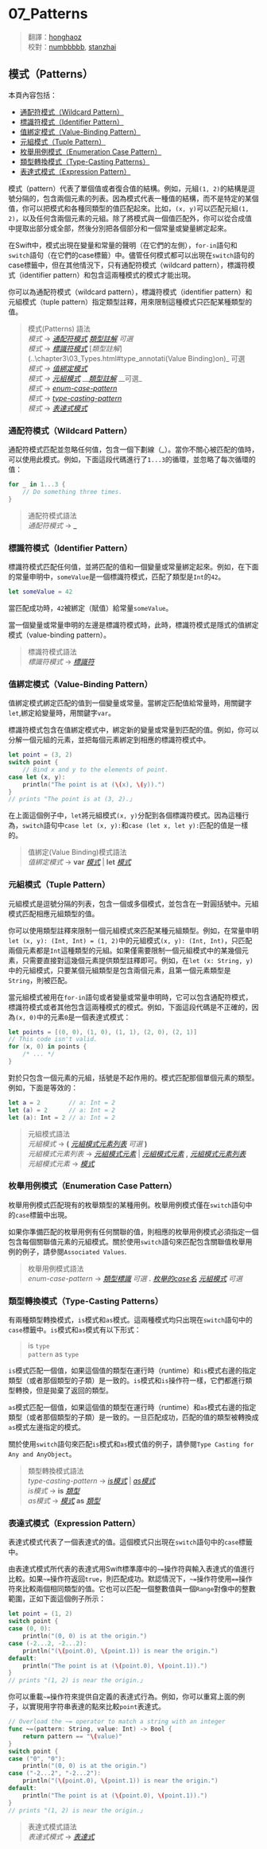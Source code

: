 # 07\_Patterns

> 翻譯：[honghaoz](https://github.com/honghaoz)  
> 校對：[numbbbbb](https://github.com/numbbbbb), [stanzhai](https://github.com/stanzhai)

## 模式（Patterns）

本頁內容包括：

* [通配符模式（Wildcard Pattern）](07_patterns.md#wildcard_pattern)
* [標識符模式（Identifier Pattern）](07_patterns.md#identifier_pattern)
* [值綁定模式（Value-Binding Pattern）](07_patterns.md#value-binding_pattern)
* [元組模式（Tuple Pattern）](07_patterns.md#tuple_pattern)
* [枚舉用例模式（Enumeration Case Pattern）](07_patterns.md#enumeration_case_pattern)
* [類型轉換模式（Type-Casting Patterns）](07_patterns.md#type-casting_patterns)
* [表達式模式（Expression Pattern）](07_patterns.md#expression_pattern)

模式（pattern）代表了單個值或者復合值的結構。例如，元組`(1, 2)`的結構是逗號分隔的，包含兩個元素的列表。因為模式代表一種值的結構，而不是特定的某個值，你可以把模式和各種同類型的值匹配起來。比如，`(x, y)`可以匹配元組`(1, 2)`，以及任何含兩個元素的元組。除了將模式與一個值匹配外，你可以從合成值中提取出部分或全部，然後分別把各個部分和一個常量或變量綁定起來。

在Swift中，模式出現在變量和常量的聲明（在它們的左側），`for-in`語句和`switch`語句（在它們的case標籤）中。儘管任何模式都可以出現在`switch`語句的case標籤中，但在其他情況下，只有通配符模式（wildcard pattern），標識符模式（identifier pattern）和包含這兩種模式的模式才能出現。

你可以為通配符模式（wildcard pattern），標識符模式（identifier pattern）和元組模式（tuple pattern）指定類型註釋，用來限制這種模式只匹配某種類型的值。

> 模式\(Patterns\) 語法  
> _模式_ → [_通配符模式_](https://github.com/ininmm/the-swift-programming-language-in-chinese/tree/8b9f8ba4cb97148e9d1b43c50f9e1c8e4175f753/source-tw/chapter3/07_Patterns.html#wildcard_pattern) [_類型註解_](https://github.com/ininmm/the-swift-programming-language-in-chinese/tree/8b9f8ba4cb97148e9d1b43c50f9e1c8e4175f753/source-tw/chapter3/03_Types.html#type_annotation) _可選_  
> _模式_ → [_標識符模式_](https://github.com/ininmm/the-swift-programming-language-in-chinese/tree/8b9f8ba4cb97148e9d1b43c50f9e1c8e4175f753/source-tw/chapter3/07_Patterns.html#identifier_pattern) \[_類型註解_\]\(..\chapter3\03_Types.html\#type\_annotati\(Value Binding\)on\)_ 可選  
> _模式 →_ [_值綁定模式_](https://github.com/ininmm/the-swift-programming-language-in-chinese/tree/8b9f8ba4cb97148e9d1b43c50f9e1c8e4175f753/source-tw/chapter3/07_Patterns.html#value_binding_pattern)  
> _模式 →_ [_元組模式_](https://github.com/ininmm/the-swift-programming-language-in-chinese/tree/8b9f8ba4cb97148e9d1b43c50f9e1c8e4175f753/source-tw/chapter3/07_Patterns.html#tuple_pattern) __[_類型註解_](https://github.com/ininmm/the-swift-programming-language-in-chinese/tree/8b9f8ba4cb97148e9d1b43c50f9e1c8e4175f753/source-tw/chapter3/03_Types.html#type_annotation) __可選\_  
> _模式_ → [_enum-case-pattern_](https://github.com/ininmm/the-swift-programming-language-in-chinese/tree/8b9f8ba4cb97148e9d1b43c50f9e1c8e4175f753/source-tw/chapter3/07_Patterns.html#enum_case_pattern)  
> _模式_ → [_type-casting-pattern_](https://github.com/ininmm/the-swift-programming-language-in-chinese/tree/8b9f8ba4cb97148e9d1b43c50f9e1c8e4175f753/source-tw/chapter3/07_Patterns.html#type_casting_pattern)  
> _模式_ → [_表達式模式_](https://github.com/ininmm/the-swift-programming-language-in-chinese/tree/8b9f8ba4cb97148e9d1b43c50f9e1c8e4175f753/source-tw/chapter3/07_Patterns.html#expression_pattern)

### 通配符模式（Wildcard Pattern）

通配符模式匹配並忽略任何值，包含一個下劃線（\_）。當你不關心被匹配的值時，可以使用此模式。例如，下面這段代碼進行了`1...3`的循環，並忽略了每次循環的值：

```swift
for _ in 1...3 {
    // Do something three times.
}
```

> 通配符模式語法  
> _通配符模式_ → **\_**

### 標識符模式（Identifier Pattern）

標識符模式匹配任何值，並將匹配的值和一個變量或常量綁定起來。例如，在下面的常量申明中，`someValue`是一個標識符模式，匹配了類型是`Int`的`42`。

```swift
let someValue = 42
```

當匹配成功時，`42`被綁定（賦值）給常量`someValue`。

當一個變量或常量申明的左邊是標識符模式時，此時，標識符模式是隱式的值綁定模式（value-binding pattern）。

> 標識符模式語法  
> _標識符模式_ → [_標識符_](https://github.com/ininmm/the-swift-programming-language-in-chinese/tree/8b9f8ba4cb97148e9d1b43c50f9e1c8e4175f753/source-tw/chapter3/LexicalStructure.html#identifier)

### 值綁定模式（Value-Binding Pattern）

值綁定模式綁定匹配的值到一個變量或常量。當綁定匹配值給常量時，用關鍵字`let`,綁定給變量時，用關鍵字`var`。

標識符模式包含在值綁定模式中，綁定新的變量或常量到匹配的值。例如，你可以分解一個元組的元素，並把每個元素綁定到相應的標識符模式中。

```swift
let point = (3, 2)
switch point {
    // Bind x and y to the elements of point.
case let (x, y):
    println("The point is at (\(x), \(y)).")
}
// prints "The point is at (3, 2).」
```

在上面這個例子中，`let`將元組模式`(x, y)`分配到各個標識符模式。因為這種行為，`switch`語句中`case let (x, y):`和`case (let x, let y):`匹配的值是一樣的。

> 值綁定\(Value Binding\)模式語法  
> _值綁定模式_ → **var** [_模式_](https://github.com/ininmm/the-swift-programming-language-in-chinese/tree/8b9f8ba4cb97148e9d1b43c50f9e1c8e4175f753/source-tw/chapter3/07_Patterns.html#pattern) \| **let** [_模式_](https://github.com/ininmm/the-swift-programming-language-in-chinese/tree/8b9f8ba4cb97148e9d1b43c50f9e1c8e4175f753/source-tw/chapter3/07_Patterns.html#pattern)

### 元組模式（Tuple Pattern）

元組模式是逗號分隔的列表，包含一個或多個模式，並包含在一對圓括號中。元組模式匹配相應元組類型的值。

你可以使用類型註釋來限制一個元組模式來匹配某種元組類型。例如，在常量申明`let (x, y): (Int, Int) = (1, 2)`中的元組模式`(x, y): (Int, Int)`，只匹配兩個元素都是`Int`這種類型的元組。如果僅需要限制一個元組模式中的某幾個元素，只需要直接對這幾個元素提供類型註釋即可。例如，在`let (x: String, y)`中的元組模式，只要某個元組類型是包含兩個元素，且第一個元素類型是`String`，則被匹配。

當元組模式被用在`for-in`語句或者變量或常量申明時，它可以包含通配符模式，標識符模式或者其他包含這兩種模式的模式。例如，下面這段代碼是不正確的，因為`(x, 0)`中的元素`0`是一個表達式模式：

```swift
let points = [(0, 0), (1, 0), (1, 1), (2, 0), (2, 1)]
// This code isn't valid.
for (x, 0) in points {
    /* ... */
}
```

對於只包含一個元素的元組，括號是不起作用的。模式匹配那個單個元素的類型。例如，下面是等效的：

```swift
let a = 2        // a: Int = 2
let (a) = 2      // a: Int = 2
let (a): Int = 2 // a: Int = 2
```

> 元組模式語法  
> _元組模式_ → **\(** [_元組模式元素列表_](https://github.com/ininmm/the-swift-programming-language-in-chinese/tree/8b9f8ba4cb97148e9d1b43c50f9e1c8e4175f753/source-tw/chapter3/07_Patterns.html#tuple_pattern_element_list) _可選_ **\)**  
> _元組模式元素列表_ → [_元組模式元素_](https://github.com/ininmm/the-swift-programming-language-in-chinese/tree/8b9f8ba4cb97148e9d1b43c50f9e1c8e4175f753/source-tw/chapter3/07_Patterns.html#tuple_pattern_element) \| [_元組模式元素_](https://github.com/ininmm/the-swift-programming-language-in-chinese/tree/8b9f8ba4cb97148e9d1b43c50f9e1c8e4175f753/source-tw/chapter3/07_Patterns.html#tuple_pattern_element) **,** [_元組模式元素列表_](https://github.com/ininmm/the-swift-programming-language-in-chinese/tree/8b9f8ba4cb97148e9d1b43c50f9e1c8e4175f753/source-tw/chapter3/07_Patterns.html#tuple_pattern_element_list)  
> _元組模式元素_ → [_模式_](https://github.com/ininmm/the-swift-programming-language-in-chinese/tree/8b9f8ba4cb97148e9d1b43c50f9e1c8e4175f753/source-tw/chapter3/07_Patterns.html#pattern)

### 枚舉用例模式（Enumeration Case Pattern）

枚舉用例模式匹配現有的枚舉類型的某種用例。枚舉用例模式僅在`switch`語句中的`case`標籤中出現。

如果你準備匹配的枚舉用例有任何關聯的值，則相應的枚舉用例模式必須指定一個包含每個關聯值元素的元組模式。關於使用`switch`語句來匹配包含關聯值枚舉用例的例子，請參閱`Associated Values`.

> 枚舉用例模式語法  
> _enum-case-pattern_ → [_類型標識_](https://github.com/ininmm/the-swift-programming-language-in-chinese/tree/8b9f8ba4cb97148e9d1b43c50f9e1c8e4175f753/source-tw/chapter3/03_Types.html#type_identifier) _可選_ **.** [_枚舉的case名_](https://github.com/ininmm/the-swift-programming-language-in-chinese/tree/8b9f8ba4cb97148e9d1b43c50f9e1c8e4175f753/source-tw/chapter3/05_Declarations.html#enum_case_name) [_元組模式_](https://github.com/ininmm/the-swift-programming-language-in-chinese/tree/8b9f8ba4cb97148e9d1b43c50f9e1c8e4175f753/source-tw/chapter3/07_Patterns.html#tuple_pattern) _可選_

### 類型轉換模式（Type-Casting Patterns）

有兩種類型轉換模式，`is`模式和`as`模式。這兩種模式均只出現在`switch`語句中的`case`標籤中。`is`模式和`as`模式有以下形式：

> is `type`  
> `pattern` as `type`

`is`模式匹配一個值，如果這個值的類型在運行時（runtime）和`is`模式右邊的指定類型（或者那個類型的子類）是一致的。`is`模式和`is`操作符一樣，它們都進行類型轉換，但是拋棄了返回的類型。

`as`模式匹配一個值，如果這個值的類型在運行時（runtime）和`as`模式右邊的指定類型（或者那個類型的子類）是一致的。一旦匹配成功，匹配的值的類型被轉換成`as`模式左邊指定的模式。

關於使用`switch`語句來匹配`is`模式和`as`模式值的例子，請參閱`Type Casting for Any and AnyObject`。

> 類型轉換模式語法  
> _type-casting-pattern_ → [_is模式_](https://github.com/ininmm/the-swift-programming-language-in-chinese/tree/8b9f8ba4cb97148e9d1b43c50f9e1c8e4175f753/source-tw/chapter3/07_Patterns.html#is_pattern) \| [_as模式_](https://github.com/ininmm/the-swift-programming-language-in-chinese/tree/8b9f8ba4cb97148e9d1b43c50f9e1c8e4175f753/source-tw/chapter3/07_Patterns.html#as_pattern)  
> _is模式_ → **is** [_類型_](https://github.com/ininmm/the-swift-programming-language-in-chinese/tree/8b9f8ba4cb97148e9d1b43c50f9e1c8e4175f753/source-tw/chapter3/03_Types.html#type)  
> _as模式_ → [_模式_](https://github.com/ininmm/the-swift-programming-language-in-chinese/tree/8b9f8ba4cb97148e9d1b43c50f9e1c8e4175f753/source-tw/chapter3/07_Patterns.html#pattern) **as** [_類型_](https://github.com/ininmm/the-swift-programming-language-in-chinese/tree/8b9f8ba4cb97148e9d1b43c50f9e1c8e4175f753/source-tw/chapter3/03_Types.html#type)

### 表達式模式（Expression Pattern）

表達式模式代表了一個表達式的值。這個模式只出現在`switch`語句中的`case`標籤中。

由表達式模式所代表的表達式用Swift標準庫中的`~=`操作符與輸入表達式的值進行比較。如果`~=`操作符返回`true`，則匹配成功。默認情況下，`~=`操作符使用`==`操作符來比較兩個相同類型的值。它也可以匹配一個整數值與一個`Range`對像中的整數範圍，正如下面這個例子所示：

```swift
let point = (1, 2)
switch point {
case (0, 0):
    println("(0, 0) is at the origin.")
case (-2...2, -2...2):
    println("(\(point.0), \(point.1)) is near the origin.")
default:
    println("The point is at (\(point.0), \(point.1)).")
}
// prints "(1, 2) is near the origin.」
```

你可以重載`~=`操作符來提供自定義的表達式行為。例如，你可以重寫上面的例子，以實現用字符串表達的點來比較`point`表達式。

```swift
// Overload the ~= operator to match a string with an integer
func ~=(pattern: String, value: Int) -> Bool {
    return pattern == "\(value)"
}
switch point {
case ("0", "0"):
    println("(0, 0) is at the origin.")
case ("-2...2", "-2...2"):
    println("(\(point.0), \(point.1)) is near the origin.")
default:
    println("The point is at (\(point.0), \(point.1)).")
}
// prints "(1, 2) is near the origin.」
```

> 表達式模式語法  
> _表達式模式_ → [_表達式_](https://github.com/ininmm/the-swift-programming-language-in-chinese/tree/8b9f8ba4cb97148e9d1b43c50f9e1c8e4175f753/source-tw/chapter3/04_Expressions.html#expression)

